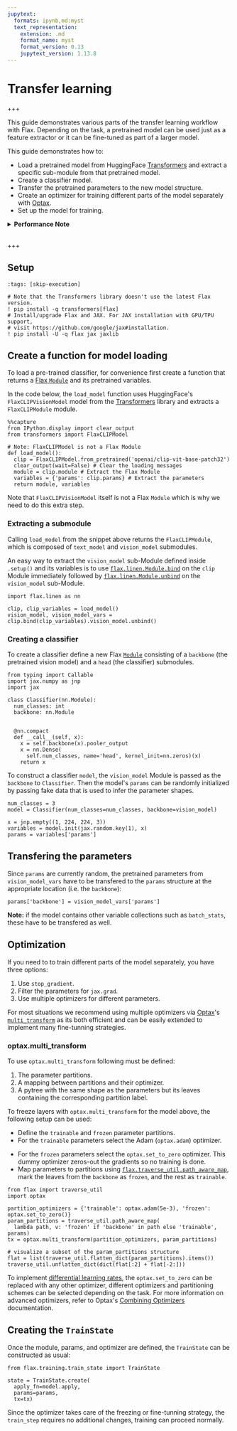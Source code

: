 ```yaml
---
jupytext:
  formats: ipynb,md:myst
  text_representation:
    extension: .md
    format_name: myst
    format_version: 0.13
    jupytext_version: 1.13.8
---
```


# Transfer learning

+++

This guide demonstrates various parts of the transfer learning workflow with Flax. Depending on the task, a pretrained model can be used just as a feature extractor or it can be fine-tuned as part of a larger model.

This guide demonstrates how to:

* Load a pretrained model from HuggingFace [Transformers](https://huggingface.co/docs/transformers/index) and extract a specific sub-module from that pretrained model.
* Create a classifier model.
* Transfer the pretrained parameters to the new model structure.
* Create an optimizer for training different parts of the model separately with [Optax](https://optax.readthedocs.io/).
* Set up the model for training.

<details><summary><b>Performance Note</b></summary>

Depending on your task, some of the content in this guide may be suboptimal. For example, if you are only going to train a linear classifier on top of a pretrained model, it may be better to just extract the feature embeddings once, which can result in much faster training, and you can use specialized algorithms for linear regression or logistic classification. This guide shows how to do transfer learning with all the model parameters.

</details><br>

+++

## Setup

```{code-cell} ipython3
:tags: [skip-execution]

# Note that the Transformers library doesn't use the latest Flax version.
! pip install -q transformers[flax]
# Install/upgrade Flax and JAX. For JAX installation with GPU/TPU support,
# visit https://github.com/google/jax#installation.
! pip install -U -q flax jax jaxlib
```

## Create a function for model loading

To load a pre-trained classifier, for convenience first create a function that returns a [Flax `Module`](https://flax.readthedocs.io/en/latest/guides/flax_fundamentals/flax_basics.html#module-basics) and its pretrained variables.

In the code below, the `load_model` function uses HuggingFace's `FlaxCLIPVisionModel` model from the [Transformers](https://huggingface.co/docs/transformers/index) library and extracts a `FlaxCLIPModule` module.

```{code-cell} ipython3
%%capture
from IPython.display import clear_output
from transformers import FlaxCLIPModel

# Note: FlaxCLIPModel is not a Flax Module
def load_model():
  clip = FlaxCLIPModel.from_pretrained('openai/clip-vit-base-patch32')
  clear_output(wait=False) # Clear the loading messages
  module = clip.module # Extract the Flax Module
  variables = {'params': clip.params} # Extract the parameters
  return module, variables
```

Note that `FlaxCLIPVisionModel` itself is not a Flax `Module` which is why we need to do this extra step.

### Extracting a submodule

Calling `load_model` from the snippet above returns the `FlaxCLIPModule`, which is composed of `text_model` and `vision_model` submodules.

An easy way to extract the `vision_model` sub-Module defined inside `.setup()` and its variables is to use [`flax.linen.Module.bind`](https://flax.readthedocs.io/en/latest/api_reference/flax.linen/module.html#flax.linen.Module.bind) on the `clip` Module immediately followed by [`flax.linen.Module.unbind`](https://flax.readthedocs.io/en/latest/api_reference/flax.linen/module.html#flax.linen.Module.unbind) on the `vision_model` sub-Module.

```{code-cell} ipython3
import flax.linen as nn

clip, clip_variables = load_model()
vision_model, vision_model_vars = clip.bind(clip_variables).vision_model.unbind()
```

### Creating a classifier

To create a classifier define a new Flax [`Module`](https://flax.readthedocs.io/en/latest/guides/flax_fundamentals/flax_basics.html#module-basics) consisting of a `backbone` (the pretrained vision model) and a `head` (the classifier) submodules.

```{code-cell} ipython3
from typing import Callable
import jax.numpy as jnp
import jax

class Classifier(nn.Module):
  num_classes: int
  backbone: nn.Module
  

  @nn.compact
  def __call__(self, x):
    x = self.backbone(x).pooler_output
    x = nn.Dense(
      self.num_classes, name='head', kernel_init=nn.zeros)(x)
    return x
```

To construct a classifier `model`, the `vision_model` Module is passed as the `backbone` to `Classifier`. Then the model's `params` can be randomly initialized by passing fake data that is used to infer the parameter shapes.

```{code-cell} ipython3
num_classes = 3
model = Classifier(num_classes=num_classes, backbone=vision_model)

x = jnp.empty((1, 224, 224, 3))
variables = model.init(jax.random.key(1), x)
params = variables['params']
```

## Transfering the parameters
Since `params` are currently random, the pretrained parameters from `vision_model_vars` have to be transfered to the `params` structure at the appropriate location (i.e. the `backbone`):

```{code-cell} ipython3
params['backbone'] = vision_model_vars['params']
```

**Note:** if the model contains other variable collections such as `batch_stats`, these have to be transfered as well.

## Optimization

If you need to to train different parts of the model separately, you have three options:

1. Use `stop_gradient`.
2. Filter the parameters for `jax.grad`.
3. Use multiple optimizers for different parameters.

For most situations we recommend using multiple optimizers via [Optax](https://optax.readthedocs.io/)'s [`multi_transform`](https://optax.readthedocs.io/en/latest/api.html#optax.multi_transform) as its both efficient and can be easily extended to implement many fine-tunning strategies. 

### **optax.multi_transform**

To use `optax.multi_transform` following must be defined:

1. The parameter partitions.
2. A mapping between partitions and their optimizer.
3. A pytree with the same shape as the parameters but its leaves containing the corresponding partition label.

To freeze layers with `optax.multi_transform` for the model above, the following setup can be used:

* Define the `trainable` and `frozen` parameter partitions.
* For the `trainable` parameters select the Adam (`optax.adam`) optimizer.
- For the `frozen` parameters select the `optax.set_to_zero` optimizer. This dummy optimizer zeros-out the gradients so no training is done.
- Map parameters to partitions using [`flax.traverse_util.path_aware_map`](https://flax.readthedocs.io/en/latest/api_reference/flax.traverse_util.html#flax.traverse_util.path_aware_map), mark the leaves from the `backbone` as `frozen`, and the rest as `trainable`.

```{code-cell} ipython3
from flax import traverse_util
import optax

partition_optimizers = {'trainable': optax.adam(5e-3), 'frozen': optax.set_to_zero()}
param_partitions = traverse_util.path_aware_map(
  lambda path, v: 'frozen' if 'backbone' in path else 'trainable', params)
tx = optax.multi_transform(partition_optimizers, param_partitions)

# visualize a subset of the param_partitions structure
flat = list(traverse_util.flatten_dict(param_partitions).items())
traverse_util.unflatten_dict(dict(flat[:2] + flat[-2:]))
```

To implement [differential learning rates](https://blog.slavv.com/differential-learning-rates-59eff5209a4f), the `optax.set_to_zero` can be replaced with any other optimizer, different optimizers and partitioning schemes can be selected depending on the task. For more information on advanced optimizers, refer to Optax's [Combining Optimizers](https://optax.readthedocs.io/en/latest/api.html#combining-optimizers) documentation.

## Creating the `TrainState`

Once the module, params, and optimizer are defined, the `TrainState` can be constructed as usual:

```{code-cell} ipython3
from flax.training.train_state import TrainState

state = TrainState.create(
  apply_fn=model.apply,
  params=params,
  tx=tx)
```

Since the optimizer takes care of the freezing or fine-tunning strategy, the `train_step` requires no additional changes, training can proceed normally.
